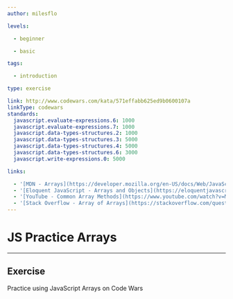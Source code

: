 ```yaml
---
author: milesflo

levels:

  - beginner

  - basic

tags:

  - introduction

type: exercise

link: http://www.codewars.com/kata/571effabb625ed9b0600107a
linkType: codewars
standards:
  javascript.evaluate-expressions.6: 1000
  javascript.evaluate-expressions.7: 1000
  javascript.data-types-structures.2: 1000
  javascript.data-types-structures.3: 5000
  javascript.data-types-structures.4: 5000
  javascript.data-types-structures.6: 3000
  javascript.write-expressions.0: 5000

links:

  - '[MDN - Arrays](https://developer.mozilla.org/en-US/docs/Web/JavaScript/Reference/Global_Objects/Array)'
  - '[Eloquent JavaScript - Arrays and Objects](https://eloquentjavascript.net/04_data.html)'
  - '[YouTube - Common Array Methods](https://www.youtube.com/watch?v=MeZVVxLn26E)'
  - '[Stack Overflow - Array of Arrays](https://stackoverflow.com/questions/38192388/list-of-arrays-in-javascript)'
---
```


# JS Practice Arrays

---
## Exercise

Practice using JavaScript Arrays on Code Wars
 
